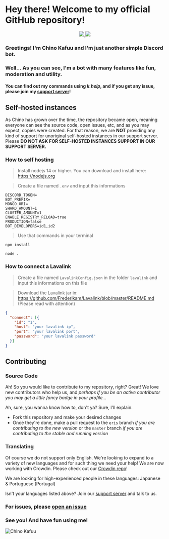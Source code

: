 # Hey there! Welcome to my official GitHub repository!
  <p align="center">
    <a href="https://jetbrains.com/?from=ChinoKafuu">
    <img src="https://img.shields.io/badge/Powered_by_WebStorm-gray.svg?logo=webstorm&style=for-the-badge" />
  </a>
  <a href="https://crowdin.com/">
    <img src="https://img.shields.io/badge/Powered_by_Crowdin-gray.svg?logo=crowdin&style=for-the-badge" />
  </a>
  </p>

### Greetings! I'm Chino Kafuu and I'm just another simple Discord bot.
### Well... As you can see, I'm a bot with many features like fun, moderation and utility.
#### You can find out my commands using *k.help*, and if you get any issue, please join my [support server](https://discord.gg/CAm9cSU)!

## Self-hosted instances
As Chino has grown over the time, the repository became open, meaning everyone can see the source code, open issues, etc, and as you may expect, copies were created.
For that reason, we are **NOT** providing any kind of support for unoriginal self-hosted instances in our support server. Please **DO NOT ASK FOR SELF-HOSTED INSTANCES SUPPORT IN OUR SUPPORT SERVER.**
### How to self hosting
> Install nodejs 14 or higher. You can download and install here: https://nodejs.org

> Create a file named `.env` and input this informations
```
DISCORD_TOKEN=
BOT_PREFIX=
MONGO_URI=
SHARD_AMOUNT=1
CLUSTER_AMOUNT=1
ENABLE_REGISTRY_RELOAD=true
PRODUCTION=false
BOT_DEVELOPERS=id1,id2
```

> Use that commands in your terminal
```
npm install
```
```
node .
```
### How to connect a Lavalink
> Create a file named `LavalinkConfig.json` in the folder `lavalink` and input this informations on this file

> Download the Lavalink jar in: https://github.com/Frederikam/Lavalink/blob/master/README.md (Please read with attention)
```json
{
  "connect": [{
    "id": "1",
    "host": "your lavalink ip",
    "port": "your lavalink port",
    "password": "your lavalink password"
  }]
}
```
## Contributing
### Source Code
Ah! So you would like to contribute to my repository, right? Great! We love new contributors who help us, and *perhaps if you be an active contributor you may get a little fancy badge in your profile...*

Ah, sure, you wanna know how to, don't ya? Sure, I'll explain:
- Fork this repository and make your desired changes
- Once they're done, make a pull request to the `eris` branch *if you are contributing to the new version* or the `master` branch *if you are contributing to the stable and running version*

### Translating
Of course we do not support only English. We're looking to expand to a variety of new languages and for such thing we need your help!
We are now working with Crowdin. Please check out our [Crowdin repo](https://rabbithouse.crowdin.com/chino-kafuu)!

We are looking for high-experienced people in these languages: Japanese & Portuguese (Portugal)

Isn't your languages listed above? Join our [support server](https://discord.gg/CAm9cSU) and talk to us.

### For issues, please [open an issue](https://github.com/RabbitHouseCorp/ChinoKafuu/issues/new/choose)

### See you! And have fun using me!

![Chino Kafuu](https://cdn.discordapp.com/attachments/481807707066859530/784903189136801852/c3377764d7d7cdcdcb98c466ce341c61.png)
